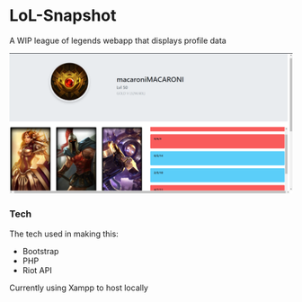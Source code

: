 # LoL-Snapshot
A WIP league of legends webapp that displays profile data
  
<img src="https://github.com/jml63/LoL-Snapshot/blob/master/ssleague1.png?raw=true" width="600">

### Tech

The tech used in making this:

* Bootstrap
* PHP
* Riot API

Currently using Xampp to host locally
